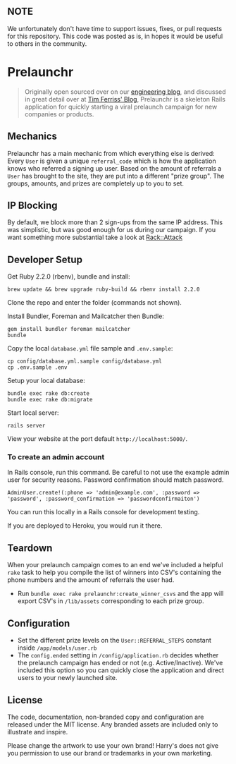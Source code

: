 ## NOTE

We unfortunately don't have time to support issues, fixes, or pull requests for this repository. This code was posted as is, in hopes it would be useful to others in the community.

Prelaunchr
==========

>Originally open sourced over on our [engineering blog](http://engineering.harrys.com/2014/07/21/dont-launch-crickets.html), and discussed in great detail over at [Tim Ferriss' Blog](http://fourhourworkweek.com/2014/07/21/harrys-prelaunchr-email), Prelaunchr is a skeleton Rails application for quickly starting a viral prelaunch campaign for new companies or products.

## Mechanics

Prelaunchr has a main mechanic from which everything else is derived: Every `User` is given a unique `referral_code` which is how the application knows who referred a signing up user. Based on the amount of referrals a `User` has brought to the site, they are put into a different "prize group". The groups, amounts, and prizes are completely up to you to set.

## IP Blocking

By default, we block more than 2 sign-ups from the same IP address. This was simplistic, but was good enough for us during our campaign. If you want something more substantial take a look at [Rack::Attack](https://github.com/kickstarter/rack-attack)


## Developer Setup

Get Ruby 2.2.0 (rbenv), bundle and install:

```no-highlight
brew update && brew upgrade ruby-build && rbenv install 2.2.0
```

Clone the repo and enter the folder (commands not shown).

Install Bundler, Foreman and Mailcatcher then Bundle:

```no-highlight
gem install bundler foreman mailcatcher
bundle
```

Copy the local `database.yml` file sample and `.env.sample`:

```no-highlight
cp config/database.yml.sample config/database.yml
cp .env.sample .env
```

Setup your local database:

```no-highlight
bundle exec rake db:create
bundle exec rake db:migrate
```

Start local server:

```no-highlight
rails server
```

View your website at the port default `http://localhost:5000/`.

### To create an admin account

In Rails console, run this command. Be careful to not use the example admin user
for security reasons. Password confirmation should match password.

`AdminUser.create!(:phone => 'admin@example.com', :password => 'password', :password_confirmation => 'passwordconfirmaiton')`

You can run this locally in a Rails console for development testing.

If you are deployed to Heroku, you would run it there.

## Teardown

When your prelaunch campaign comes to an end we've included a helpful `rake` task to help you compile the list of winners into CSV's containing the phone numbers and the amount of referrals the user had.

* Run `bundle exec rake prelaunchr:create_winner_csvs` and the app will export CSV's in `/lib/assets` corresponding to each prize group.

## Configuration

* Set the different prize levels on the `User::REFERRAL_STEPS` constant inside `/app/models/user.rb`
* The `config.ended` setting in `/config/application.rb` decides whether the prelaunch campaign has ended or not (e.g. Active/Inactive). We've included this option so you can quickly close the application and direct users to your newly launched site.

## License

The code, documentation, non-branded copy and configuration are released under
the MIT license. Any branded assets are included only to illustrate and inspire.

Please change the artwork to use your own brand! Harry's does not give
you permission to use our brand or trademarks in your own marketing.
